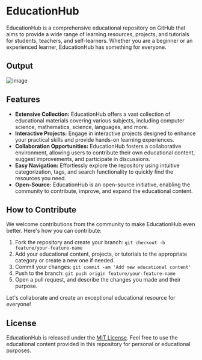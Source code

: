 # EducationHub

EducationHub is a comprehensive educational repository on GitHub that aims to provide a wide range of learning resources, projects, and tutorials for students, teachers, and self-learners. Whether you are a beginner or an experienced learner, EducationHub has something for everyone.
## Output
![image](https://github.com/ahkamboh/EducationHub/assets/123060177/49754435-258d-4d2f-9c23-edf03d7e1015)

## Features

- **Extensive Collection:** EducationHub offers a vast collection of educational materials covering various subjects, including computer science, mathematics, science, languages, and more.
- **Interactive Projects:** Engage in interactive projects designed to enhance your practical skills and provide hands-on learning experiences.
- **Collaboration Opportunities:** EducationHub fosters a collaborative environment, allowing users to contribute their own educational content, suggest improvements, and participate in discussions.
- **Easy Navigation:** Effortlessly explore the repository using intuitive categorization, tags, and search functionality to quickly find the resources you need.
- **Open-Source:** EducationHub is an open-source initiative, enabling the community to contribute, improve, and expand the educational content.

## How to Contribute

We welcome contributions from the community to make EducationHub even better. Here's how you can contribute:

1. Fork the repository and create your branch: `git checkout -b feature/your-feature-name`
2. Add your educational content, projects, or tutorials to the appropriate category or create a new one if needed.
3. Commit your changes: `git commit -am 'Add new educational content'`
4. Push to the branch: `git push origin feature/your-feature-name`
5. Open a pull request, and describe the changes you made and their purpose.

Let's collaborate and create an exceptional educational resource for everyone!

## License

EducationHub is released under the [MIT License](LICENSE). Feel free to use the educational content provided in this repository for personal or educational purposes.
